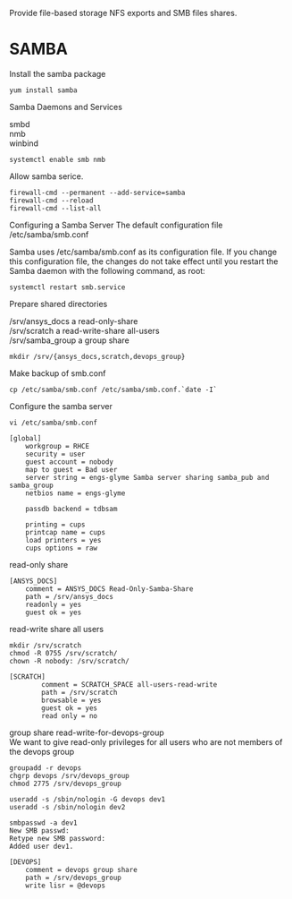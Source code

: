 Provide file-based storage
NFS exports and SMB files shares.

# SAMBA

Install the samba package

```
yum install samba
```

Samba Daemons and Services

smbd  
nmb  
winbind  

```
systemctl enable smb nmb
```

Allow samba serice.

```
firewall-cmd --permanent --add-service=samba
firewall-cmd --reload  
firewall-cmd --list-all  
```

Configuring a Samba Server
The default configuration file /etc/samba/smb.conf

Samba uses /etc/samba/smb.conf as its configuration file.
If you change this configuration file, the changes do not take effect until you restart the Samba daemon
with the following command, as root:

```
systemctl restart smb.service
```

Prepare shared directories

/srv/ansys_docs		a read-only-share  
/srv/scratch		a read-write-share all-users  
/srv/samba_group 	a group share  

```
mkdir /srv/{ansys_docs,scratch,devops_group}
```

Make backup of smb.conf

``` 
cp /etc/samba/smb.conf /etc/samba/smb.conf.`date -I`
```

Configure the samba server

```
vi /etc/samba/smb.conf
```

```
[global]
	workgroup = RHCE
	security = user
	guest account = nobody
	map to guest = Bad user
	server string = engs-glyme Samba server sharing samba_pub and samba_group
 	netbios name = engs-glyme

	passdb backend = tdbsam

	printing = cups
	printcap name = cups
	load printers = yes
	cups options = raw

```
read-only share 

```
[ANSYS_DOCS]
	comment = ANSYS_DOCS Read-Only-Samba-Share
	path = /srv/ansys_docs
	readonly = yes
	guest ok = yes
```


read-write share all users

```
mkdir /srv/scratch  
chmod -R 0755 /srv/scratch/  
chown -R nobody: /srv/scratch/  
```

```
[SCRATCH]
        comment = SCRATCH_SPACE all-users-read-write
        path = /srv/scratch
        browsable = yes
        guest ok = yes
        read only = no
```

group share read-write-for-devops-group   
We want to give read-only privileges for all users who are not members of the devops group    

```
groupadd -r devops
chgrp devops /srv/devops_group
chmod 2775 /srv/devops_group
```

```
useradd -s /sbin/nologin -G devops dev1
useradd -s /sbin/nologin dev2
````

```
smbpasswd -a dev1
New SMB passwd:
Retype new SMB password:
Added user dev1.
```


```
[DEVOPS]
	comment = devops group share
	path = /srv/devops_group
	write lisr = @devops
``` 
